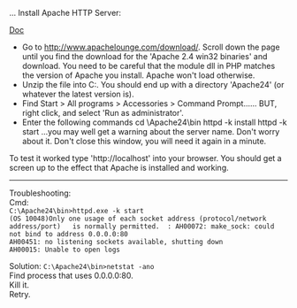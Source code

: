 ... Install Apache HTTP Server:

[Doc](https://docs.moodle.org/29/en/Manual_install_on_Windows_7_with_Apache_and_MySQL#Step_3:_Install_PHP)

  * Go to http://www.apachelounge.com/download/. Scroll down the page until you find the download for the 'Apache 2.4 win32 binaries' and download. You need to be careful that the module dll in PHP matches the version of Apache you install. Apache won't load otherwise.
  * Unzip the file into C:\. You should end up with a directory 'Apache24' (or whatever the latest version is).
  * Find Start > All programs > Accessories > Command Prompt...... BUT, right click, and select 'Run as administrator'.
  * Enter the following commands
   cd \Apache24\bin
   httpd -k install
   httpd -k start
...you may well get a warning about the server name. Don't worry about it. Don't close this window, you will need it again in a minute.

To test it worked type 'http://localhost' into your browser. You should get a screen up to the effect that Apache is installed and working.

---  
Troubleshooting:  
Cmd:  
`C:\Apache24\bin>httpd.exe -k start`  
`(OS 10048)Only one usage of each socket address (protocol/network address/port)  
is normally permitted.  : AH00072: make_sock: could not bind to address 0.0.0.0:80`  
`AH00451: no listening sockets available, shutting down`  
`AH00015: Unable to open logs`  

Solution: 
`C:\Apache24\bin>netstat -ano`  
Find process that uses 0.0.0.0:80.  
Kill it.  
Retry.  
